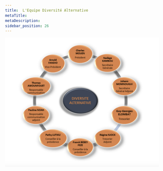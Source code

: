 ```yaml
---
title:  L'Equipe Diversité Alternative
metaTitle: 
metaDescription: 
sidebar_position: 26
---
```




![Equipe-divalt](/img/equipe-divalt.png)